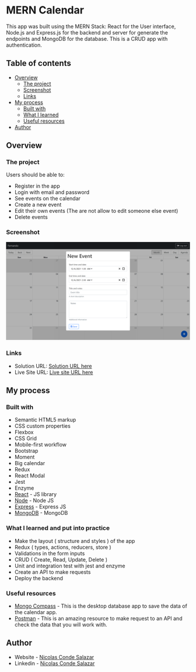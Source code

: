 # MERN Calendar

This app was built using the MERN Stack: React for the User interface, Node.js and Express.js for the backend and server for generate the endpoints and MongoDB for the database. This is a CRUD app with authentication.


## Table of contents

- [Overview](#overview)
  - [The project](#the-project)
  - [Screenshot](#screenshot)
  - [Links](#links)
- [My process](#my-process)
  - [Built with](#built-with)
  - [What I learned](#what-i-learned)
  - [Useful resources](#useful-resources)
- [Author](#author)


## Overview

### The project

Users should be able to:

- Register in the app
- Login with email and password
- See events on the calendar
- Create a new event
- Edit their own events (The are not allow to edit someone else event)
- Delete events

### Screenshot

![](./public/preview.png)

### Links

- Solution URL: [Solution URL here]()
- Live Site URL: [Live site URL here](https://mern-calendar-ncondes.herokuapp.com/)

## My process

### Built with

- Semantic HTML5 markup
- CSS custom properties
- Flexbox
- CSS Grid
- Mobile-first workflow
- Bootstrap
- Moment
- Big calendar
- Redux
- React Modal
- Jest
- Enzyme
- [React](https://reactjs.org/) - JS library
- [Node](https://nodejs.org/en/) - Node JS
- [Express](https://expressjs.com/) - Express JS
- [MongoDB](https://www.mongodb.com/) - MongoDB

### What I learned and put into practice

- Make the layout ( structure and styles ) of the app
- Redux ( types, actions, reducers, store )
- Validations in the form inputs
- CRUD ( Create, Read, Update, Delete )
- Unit and integration test with jest and enzyme
- Create an API to make requests
- Deploy the backend

### Useful resources

- [Mongo Compass](https://www.mongodb.com/products/compass) - This is the desktop database app to save the data of the calendar app.
- [Postman](https://www.postman.com/) - This is an amazing resource to make request to an API and check the data that you will work with.


## Author

- Website - [Nicolas Conde Salazar](https://www.ncondes.com)
- Linkedin - [Nicolas Conde Salazar](https://www.linkedin.com/in/ncondes/)
